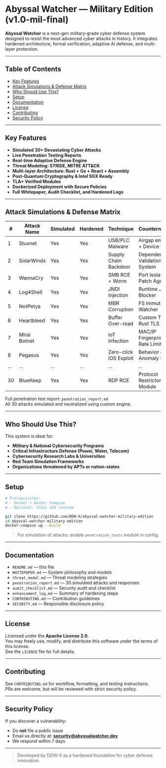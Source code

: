 
# Abyssal Watcher — Military Edition (v1.0-mil-final)

**Abyssal Watcher** is a next-gen military-grade cyber defense system designed to resist the most advanced cyber attacks in history. It integrates hardened architecture, formal verification, adaptive AI defense, and multi-layer protection.

---

## Table of Contents

- [Key Features](#key-features)
- [Attack Simulations & Defense Matrix](#attack-simulations--defense-matrix)
- [Who Should Use This?](#who-should-use-this)
- [Setup](#setup)
- [Documentation](#documentation)
- [License](#license)
- [Contributing](#contributing)
- [Security Policy](#security-policy)

---

## Key Features

- **Simulated 30+ Devastating Cyber Attacks**  
- **Live Penetration Testing Reports**  
- **Real-time Adaptive Defense Engine**  
- **Threat Modeling: STRIDE, MITRE ATT&CK**  
- **Multi-layer Architecture: Rust + Go + React + Assembly**  
- **Post-Quantum Cryptography & Intel SGX Ready**  
- **TLA+ Verified Modules**  
- **Dockerized Deployment with Secure Policies**  
- **Full Whitepaper, Audit Checklist, and Hardened Logs**

---

## Attack Simulations & Defense Matrix

| #  | Attack Name          | Simulated | Hardened | Technique                    | Countermeasure                    |
|----|----------------------|-----------|----------|------------------------------|-----------------------------------|
| 1  | Stuxnet              | Yes       | Yes      | USB/PLC Malware              | Airgap emulation + Device filter |
| 2  | SolarWinds           | Yes       | Yes      | Supply Chain Backdoor        | Dependency Validation System     |
| 3  | WannaCry             | Yes       | Yes      | SMB RCE + Worm               | Port Isolation + Patch Agent     |
| 4  | Log4Shell            | Yes       | Yes      | JNDI Injection               | Runtime JNDI Blocker             |
| 5  | NotPetya             | Yes       | Yes      | MBR Corruption               | FS Immutable Watcher             |
| 6  | Heartbleed           | Yes       | Yes      | Buffer Over-read             | Custom TLS + Rust TLS guards     |
| 7  | Mirai Botnet         | Yes       | Yes      | IoT Infection                | MAC/IP Fingerprint & Rate Limits |
| 8  | Pegasus              | Yes       | Yes      | Zero-click iOS Exploit       | Behavior-based Anomaly Block     |
| ...| ...                  | ...       | ...      | ...                          | ...                               |
| 30 | BlueKeep             | Yes       | Yes      | RDP RCE                      | Protocol Restrictor Module       |

Full penetration test report: `penetration_report.md`  
All 30 attacks simulated and neutralized using custom engine.

---

## Who Should Use This?

This system is ideal for:

- **Military & National Cybersecurity Programs**
- **Critical Infrastructure Defense (Power, Water, Telecom)**
- **Cybersecurity Research Labs & Universities**
- **Red Team Simulation Frameworks**
- **Organizations threatened by APTs or nation-states**

---

## Setup

```bash
# Prerequisites:
# - Docker + Docker Compose
# - Optional: Intel SGX runtime

git clone https://github.com/DDW-X/abyssal-watcher-military-edition
cd abyssal-watcher-military-edition
docker-compose up --build
```

> For simulation of attacks: enable `penetration_tests` module in config.

---

## Documentation

- `README.md` — this file
- `WHITEPAPER.md` — System philosophy and models
- `threat_model.md` — Threat modeling strategies
- `penetration_report.md` — 30 simulated attacks and responses
- `audit_checklist.md` — Security audit and checklist
- `enhancement_log.md` — Summary of hardening steps
- `CONTRIBUTING.md` — Contribution guidelines
- `SECURITY.md` — Responsible disclosure policy

---

## License

Licensed under the **Apache License 2.0**.  
You may freely use, modify, and distribute this software under the terms of this license.  
See the `LICENSE` file for full details.

---

## Contributing

See `CONTRIBUTING.md` for workflow, formatting, and testing instructions.  
PRs are welcome, but will be reviewed with strict security policy.

---

## Security Policy

If you discover a vulnerability:

- Do **not** file a public issue
- Email us directly at: **security@abyssalwatcher.dev**
- We respond within 7 days

---

> Developed by DDW-X as a hardened foundation for cyber defense innovation.

